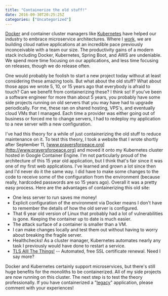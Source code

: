 ```yaml
---
title: "Containerize the old stuff!"
date: 2016-09-30T20:25:25Z
categories: ["Uncategorized"]
---
```


[Docker](https://www.docker.com/) and container cluster managers like [Kubernetes](http://kubernetes.io) have helped our industry to embrace microservice architectures. Where I [work](http://www.fitchsolutions.com/), we are building cloud native applications at an incredible pace previously inconceivable with a team our size. The productivity gains of a modern stack including Docker, Kubernetes, Spring Boot, and AWS are undeniable. We spend more time focusing on our applications, and less time focusing on releases, though we do release often.

One would probably be foolish to start a new project today without at least considering these amazing tools. But what about the old stuff? What about those apps we wrote 5, 10, or 15 years ago that everybody is afraid to touch? Can we benefit from containerizing these? I think so! If you've been a software engineer for more than about 5 years, you probably have some side projects running on old servers that you may have had to upgrade periodically. For me, these ran on shared hosting, VPS's, and eventually cloud VMs that I managed. Each time a provider was either going out of business or forced me to change servers, I had to redeploy my application to a new server with a new configuration.

I've had this theory for a while of just containerizing the old stuff to reduce maintenance on it. To test this theory, I took a website that I wrote shortly after September 11, [www.prayersforpeace.org](http://www.prayersforpeace.org) and moved it onto my Kubernetes cluster hosted in Google Container Engine. I'm not particularly proud of the architecture of this 15 year old application, but I think that's fair since it was one of my first web applications. I've learned and grown a lot since then and I'd never do it the same way. I did have to make some changes to the code to receive some of the configuration from the environment (because really, hardcoded passwords are so 15 years ago). Overall it was a pretty easy process. Here are the advantages of containerizing this old site:

*   One less server to run saves me money!
*   Explicit configuration of the environment via Docker means I don't have to remember the details of how the old server is configured.
*   That 6 year old version of Linux that probably had a lot of vulnerabilities is gone. Keeping the container up to date is much easier.
*   The attack surface of a container is smaller than a VM.
*   I can make changes locally and test them out without having to worry about breaking the fragile server.
*   Healthchecks! As a cluster manager, Kubernetes automates nearly any task I previously would have done to restart a service.
*   [TLS Alll The Things!](https://mattjones.technology/2016/09/04/tls-all-the-things/) -- Automated, free SSL certificate renewal. Need I say more?

Docker and Kubernetes certainly support microservices, but there's still huge benefits for the monoliths to be containerized. All of my side projects are now running on this cluster. The next step is to test the theory professionally. If you have containerized a "[legacy](https://twitter.com/drewlesueur/status/767122443102097409)" application, please comment with your experiences!
